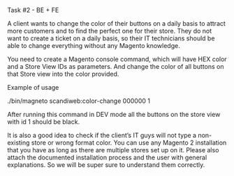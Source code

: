 Task #2 - BE + FE

A client wants to change the color of their buttons on a daily basis to attract more customers
and to find the perfect one for their store. They do not want to create a ticket on a daily basis, so
their IT technicians should be able to change everything without any Magento knowledge.

You need to create a Magento console command, which will have HEX color and a Store View
IDs as parameters. And change the color of all buttons on that Store view into the color
provided.

Example of usage

./bin/magneto scandiweb:color-change 000000 1

After running this command in DEV mode all the buttons on the store view with id 1 should be
black.

It is also a good idea to check if the client’s IT guys will not type a non-existing store or wrong
format color.
You can use any Magento 2 installation that you have as long as there are multiple stores set
up on it.
Please also attach the documented installation process and the user with general explanations.
So we will be super sure to understand them correctly.
